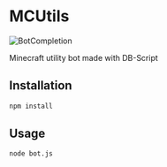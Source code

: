 # MCUtils
![BotCompletion](https://img.shields.io/badge/Done-10%25-green?style=for-the-badge)

Minecraft utility bot made with DB-Script

## Installation
```bash
npm install
```

## Usage
```bash
node bot.js
```